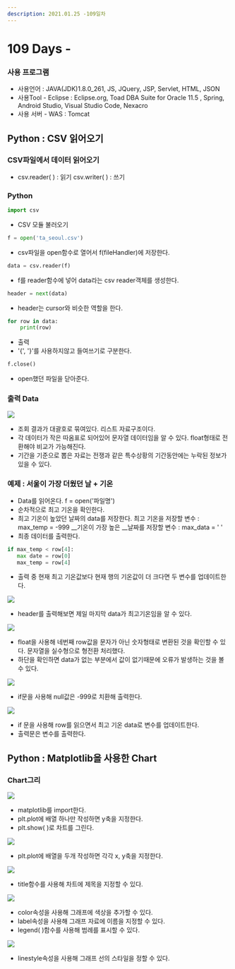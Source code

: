 ```yaml
---
description: 2021.01.25 -109일차
---
```


# 109 Days -

### 사용 프로그램

* 사용언어 : JAVA\(JDK\)1.8.0\_261, JS, JQuery, JSP, Servlet, HTML, JSON
* 사용Tool  - Eclipse : Eclipse.org, Toad DBA Suite for Oracle 11.5 , Spring, Android Studio, Visual Studio Code, Nexacro
* 사용 서버 - WAS : Tomcat

## Python : CSV 읽어오기

### CSV파일에서 데이터 읽어오기

* csv.reader\( \) : 읽기 csv.writer\( \) : 쓰기

### Python

```python
import csv
```

* CSV 모듈 불러오기

```python
f = open('ta_seoul.csv')
```

* csv파일을 open함수로 열어서 f\(fileHandler\)에 저장한다.

```python
data = csv.reader(f)
```

* f를 reader함수에 넣어 data라는 csv reader객체를 생성한다.

```python
header = next(data)
```

* header는 cursor와 비슷한 역할을 한다.

```python
for row in data:
    print(row)
```

* 출력
* '{', '}'를 사용하지않고 들여쓰기로 구분한다.

```python
f.close()
```

* open했던 파일을 닫아준다.

### 출력 Data

![](../../.gitbook/assets/1%20%28113%29.png)

* 조회 결과가 대괄호로 묶여있다. 리스트 자료구조이다.
* 각 데이터가 작은 따옴표로 되어있어 문자열 데이터임을 알 수 있다. float형태로 전환해야 비교가 가능해진다.
* 기간을 기준으로 뽑은 자료는 전쟁과 같은 특수상황의 기간동안에는 누락된 정보가 있을 수 있다.

### 예제 : 서울이 가장 더웠던 날 + 기온

* Data를 읽어온다. f = open\('파일명'\)
* 순차적으로 최고 기온을 확인한다.
* 최고 기온이 높았던 날짜의 data를 저장한다. 최고 기온을 저장할 변수 : max\_temp = -999 __기온이 가장 높은 __날짜를 저장할 변수 : max\_data = ' '
* 최종 데이터를 출력한다.

```python
if max_temp < row[4]:
   max date = row[0]
   max_temp = row[4]
```

* 출력 중 현재 최고 기온값보다 현재 행의 기온값이 더 크다면 두 변수를 업데이트한다.

![](../../.gitbook/assets/2%20%2888%29.png)

* header를 출력해보면 제일 마지막 data가 최고기온임을 알 수 있다.

![](../../.gitbook/assets/3%20%2866%29.png)

* float을 사용해 네번째 row값을 문자가 아닌 숫자형태로 변환된 것을 확인할 수 있다. 문자열을 실수형으로 형전환 처리했다.
* 하단을 확인하면 data가 없는 부분에서 값이 없기때문에 오류가 발생하는 것을 볼 수 있다.

![](../../.gitbook/assets/4%20%2846%29.png)

* if문을 사용해 null값은 -999로 치환해 출력한다.

![](../../.gitbook/assets/1%20%28114%29.png)

* if 문을 사용해 row를 읽으면서 최고 기온 data로 변수를 업데이트한다.
* 출력문은 변수를 출력한다.

## Python : Matplotlib을 사용한 Chart

### Chart그리

![](../../.gitbook/assets/2%20%2889%29.png)

* matplotlib를 import한다.
* plt.plot에 배열 하나만 작성하면 y축을 지정한다.
* plt.show\( \)로 차트를 그린다.

![](../../.gitbook/assets/3%20%2864%29.png)

* plt.plot에 배열을 두개 작성하면 각각 x, y축을 지정한다.

![](../../.gitbook/assets/4%20%2845%29.png)

* title함수를 사용해 차트에 제목을 지정할 수 있다.

![](../../.gitbook/assets/5%20%2832%29.png)

* color속성을 사용해 그래프에 색상을 추가할 수 있다.
* label속성을 사용해 그래프 자료에 이름을 지정할 수 있다.
* legend\( \)함수를 사용해 범례를 표시할 수 있다.

![](../../.gitbook/assets/6%20%2822%29.png)

* linestyle속성을 사용해 그래프 선의 스타일을 정할 수 있다.

